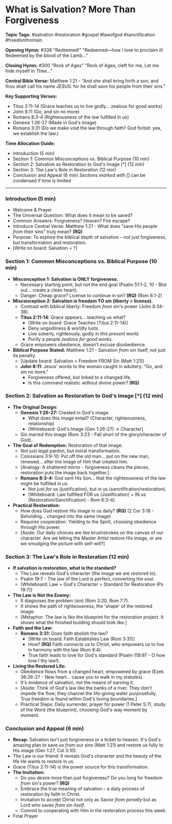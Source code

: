 # What is Salvation? More Than Forgiveness

**Topic Tags:** #salvation #restoration #gospel #lawofgod #sanctification
#freedomfromsin

**Opening Hymn:** #338 "Redeemed!" "Redeemed—how I love to proclaim it! Redeemed
by the blood of the Lamb..."

**Closing Hymn:** #300 "Rock of Ages" "Rock of Ages, cleft for me, Let me hide
myself in Thee..."

**Central Bible Verse:** Matthew 1:21 - "And she shall bring forth a son, and
thou shalt call his name JESUS: for he shall save his people from their sins."

**Key Supporting Verses:**

- Titus 2:11-14 (Grace teaches us to live godly... zealous for good works)
- John 8:11 (Go, and sin no more)
- Romans 8:3-4 (Righteousness of the law fulfilled _in_ us)
- Genesis 1:26-27 (Made in God's image)
- Romans 3:31 (Do we make void the law through faith? God forbid: yea, we
  establish the law.)

**Time Allocation Guide:**

- Introduction (5 min)
- Section 1: Common Misconceptions vs. Biblical Purpose (10 min)
- Section 2: Salvation as Restoration to God's Image [*] (12 min)
- Section 3: The Law's Role in Restoration (12 min)
- Conclusion and Appeal (6 min) _Sections marked with [_] can be condensed if
  time is limited

---

### Introduction (5 min)

- Welcome & Prayer
- The Universal Question: What does it mean to be saved?
- Common Answers: Forgiveness? Heaven? Fire escape?
- Introduce Central Verse: Matthew 1:21 - What does "save His people _from_
  their sins" truly mean? **(RQ)**
- Purpose: To explore the biblical depth of salvation – not just forgiveness,
  but transformation and restoration.
- [Write on board: Salvation = ?]

### Section 1: Common Misconceptions vs. Biblical Purpose (10 min)

- **Misconception 1: Salvation is ONLY forgiveness.**
  - Necessary starting point, but not the end goal (Psalm 51:1-2, 10 - Blot
    out... create a clean heart).
  - Danger: Cheap grace? License to continue in sin? **(RQ)** (Rom 6:1-2)
- **Misconception 2: Salvation is freedom TO sin (liberty = license).**
  - Contrast with biblical liberty: Freedom _from_ sin's power (John 8:34-36).
  - **Titus 2:11-14:** Grace appears... teaching us what?
    - [Write on board: Grace Teaches (Titus 2:11-14)]
    - Deny ungodliness & worldly lusts.
    - Live soberly, righteously, godly _in this present world_.
    - Purify a people _zealous for good works_.
  - Grace empowers obedience, doesn't excuse disobedience.
- **Biblical Purpose Stated:** Matthew 1:21 - Salvation _from_ sin itself, not
  just its penalty.
  - [Update board: Salvation = Freedom FROM Sin (Matt 1:21)]
  - **John 8:11:** Jesus' words to the woman caught in adultery: "Go, and sin no
    more."
    - Forgiveness offered, but linked to a changed life.
    - Is this command realistic without divine power? **(RQ)**

### Section 2: Salvation as Restoration to God's Image [*] (12 min)

- **The Original Design:**
  - **Genesis 1:26-27:** Created in God's image.
    - What does this image entail? (Character, righteousness, relationship)
    - [Whiteboard: God's Image (Gen 1:26-27) -> Character]
  - Sin marred this image (Rom 3:23 - Fall short of the glory/character of God).
- **The Goal of Redemption:** Restoration of that image.
  - Not just legal pardon, but moral transformation.
  - Colossians 3:9-10: Put off the old man... put on the new man, renewed...
    after the image of Him that created him.
  - [Analogy: A shattered mirror - forgiveness cleans the pieces, restoration
    puts the image back together.]
  - **Romans 8:3-4:** God sent His Son... that the righteousness of the law
    might be fulfilled _in_ us.
    - Not just _for_ us (justification), but _in_ us
      (sanctification/restoration).
    - [Whiteboard: Law fulfilled FOR us (Justification) + IN us
      (Restoration/Sanctification) - Rom 8:3-4]
- **Practical Restoration:**
  - How does God restore His image in us daily? **(RQ)** (2 Cor 3:18 -
    Beholding... changed into the same image)
  - Requires cooperation: Yielding to the Spirit, choosing obedience through His
    power.
  - [Aside: Our daily choices are like brushstrokes on the canvas of our
    character. Are we letting the Master Artist restore His image, or are we
    smudging the picture with self-will?]

### Section 3: The Law's Role in Restoration (12 min)

- **If salvation is restoration, what is the standard?**
  - The Law reveals God's character (the image we are restored to).
  - Psalm 19:7 - The law of the Lord is perfect, converting the soul.
  - [Whiteboard: Law = God's Character = Standard for Restoration (Ps 19:7)]
- **The Law is Not the Enemy:**
  - It diagnoses the problem (sin) (Rom 3:20, Rom 7:7).
  - It shows the path of righteousness, the 'shape' of the restored image.
  - [Metaphor: The law is like the blueprint for the restoration project. It
    shows what the finished building should look like.]
- **Faith and the Law:**
  - **Romans 3:31:** Does faith abolish the law?
    - [Write on board: Faith Establishes Law (Rom 3:31)]
    - How? **(RQ)** Faith connects us to Christ, who empowers us to live in
      harmony with the law (Rom 8:4).
    - True faith leads to love for God's standard (Psalm 119:97 - O how love I
      thy law!).
- **Living the Restored Life:**
  - Obedience flows from a changed heart, empowered by grace (Ezek 36:26-27 -
    New heart... cause you to walk in my statutes).
  - It's evidence of salvation, not the means of earning it.
  - [Aside: Think of God's law like the banks of a river. They don't impede the
    flow; they channel the life-giving water purposefully. True freedom is found
    within God's loving boundaries.]
  - Practical Steps: Daily surrender, prayer for power (1 Peter 5:7), study of
    the Word (the blueprint), choosing God's way moment by moment.

### Conclusion and Appeal (6 min)

- **Recap:** Salvation isn't just forgiveness or a ticket to heaven. It's God's
  amazing plan to save us _from_ our sins (Matt 1:21) and restore us fully to
  His image (Gen 1:27, Col 3:10).
- The Law is our friend: It reveals God's character and the beauty of the life
  He wants to restore in us.
- Grace (Titus 2:11-14) is the power source for this transformation.
- **The Invitation:**
  - Do you desire more than just forgiveness? Do you long for freedom _from_
    sin's power? **(RQ)**
  - Embrace the true meaning of salvation – a daily process of restoration by
    faith in Christ.
  - Invitation to accept Christ not only as Savior _from penalty_ but as Lord
    who saves _from sin itself_.
  - Commit to cooperating with Him in the restoration process this week.
- Final Prayer
